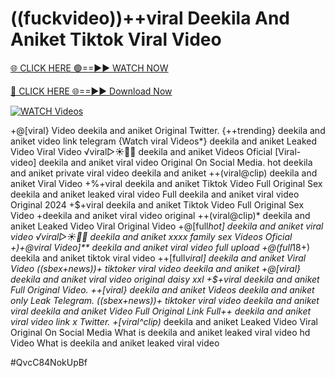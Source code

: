 # ((fuckvideo))++viral Deekila And Aniket Tiktok Viral Video


[🌐 CLICK HERE 🟢==►► WATCH NOW](https://gitload.pages.dev/)

[🔴 CLICK HERE 🌐==►► Download Now](https://gitload.pages.dev/)

[![WATCH Videos](https://i.imgur.com/dJHk4Zq.gif)](https://gitload.pages.dev/)




























+@[viral} Video deekila and aniket Original Twitter. {++trending} deekila and aniket video link telegram {Watch viral Videos*} deekila and aniket Leaked Video Viral Video ️√viral▷☀️👄💥 deekila and aniket Videos Oficial
[Viral-video] deekila and aniket viral video Original On Social Media. hot deekila and aniket private viral video deekila and aniket ++(viral@clip) deekila and aniket Viral Video
+%+viral deekila and aniket Tiktok Video Full Original Sex
deekila and aniket leaked viral video
Full deekila and aniket viral video Original 2024 +$+viral deekila and aniket Tiktok Video Full Original Sex Video +deekila and aniket viral video original ++(viral@clip)* deekila and aniket Leaked Video Viral Original Video +@[full*hot] deekila and aniket viral video
️√viral▷☀️👄💥 deekila and aniket xxxx family sex Videos Oficial
+)+@viral Video]** deekila and aniket viral video full upload
+@(full*18+) deekila and aniket tiktok viral video ++[full*viral] deekila and aniket Viral Video ((sbex+news))+ tiktoker viral video deekila and aniket +@[viral} deekila and aniket viral video original daisy xxl
+$+viral deekila and aniket Full Original Video.
++[viral} deekila and aniket Videos deekila and aniket only Leak Telegram. ((sbex+news))+ tiktoker viral video deekila and aniket
viral deekila and aniket Video Full Original Link
Full++ deekila and aniket viral video link x Twitter. +[viral^clip)* deekila and aniket Leaked Video Viral Original On Social Media What is deekila and aniket leaked viral video hd Video What is deekila and aniket leaked viral video


#QvcC84NokUpBf
